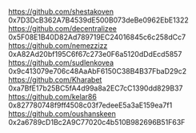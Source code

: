 https://github.com/shestakoven 0x7D3DcB362A7B4539dE500B073deBe0962EbE1322
https://github.com/decentralizee 0x5F08E1B40D82Ad789719EC24016845c6c258dCc7
https://github.com/nemezzizz 0xA82Ad20bf195C6f67c273e0F6a5120dDdEcd5857
https://github.com/sudlenkovea 0x9c413079e706c48AaAbF6150C38B4B37FbaD29c2
https://github.com/Kharabet 0xa7BfE17b25BC5fA4d99a8a2EC7cC1390dd829B37
https://github.com/kelar86 0x827780748f9ff4508c03f7edeeE5a3aE159ea7f1
https://github.com/oushanskeen 0x2a6789cD1Bc2A9C77020c4b510B982696B51F63F
